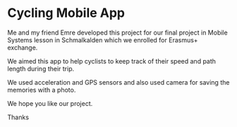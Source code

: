 
# Cycling Mobile App

Me and my friend Emre developed this project for our final project in Mobile Systems lesson in Schmalkalden which we enrolled for Erasmus+ exchange.

We aimed this app to help cyclists to keep track of their speed and path length during their trip. 

We used acceleration and GPS sensors and also used camera for saving the memories with a photo.

We hope you like our project.

Thanks




